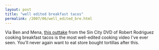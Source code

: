 ```yaml
---
layout: post
title: "well edited breakfast tacos"
permalink: /2007/06/well_edited_bre.html
---
```


<p>Via Ben and Mena, <a href="http://youtube.com/watch?v=Z27W-JZHjC8">this outtake</a> from the Sin City DVD of Robert Rodriguez cooking breakfast tacos is the most well-edited cooking video I've ever seen. You'll never again want to eat store bought tortillas after this.</p>

<object width="425" height="350"><param value="http://www.youtube.com/v/Z27W-JZHjC8" name="movie" /><param value="transparent" name="wmode" /><embed width="425" height="350" wmode="transparent" type="application/x-shockwave-flash" src="https://www.youtube.com/v/Z27W-JZHjC8"></embed></object>


